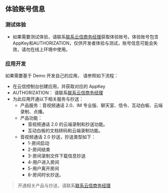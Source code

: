 ## 体验账号信息

### 测试体验
- 如果需要测试体验，请联系[联系云信商务经理](https://yunxin.163.com/bizQQWPA.html)获取体验账号。体验账号包含AppKey和AUTHORIZATION，仅供开发者体验与测试，账号信息可能会失效，请勿在线上环境中使用。

### 应用开发
如果需要基于 Demo 开发自己的应用， 请参照如下流程：

- 在云信控制台创建应用，并获取对应的 AppKey
- AUTHORIZATION： 请联系[联系云信商务经理](https://yunxin.163.com/bizQQWPA.html)
- 为此应用开通以下相关服务与抄送：
  - 产品服务：音视频通话 2.0、IM 专业版、聊天室、信令、互动白板、云端录制、点播。
  - 产品功能：
    - 音视频通话 2.0 的云端录制和抄送功能。
    - 互动白板的文档转码和云端录制功能。
  - 音视频通话 2.0 抄送，抄送类型如下：
    - 1-房间启动
    - 2-房间结束
    - 3-房间录制文件下载信息抄送
    - 4-用户进入房间
    - 5-用户离开房间
    - 8-房间时长抄送。

> 开通相关产品与抄送，请联系[联系云信商务经理](https://yunxin.163.com/bizQQWPA.html)
